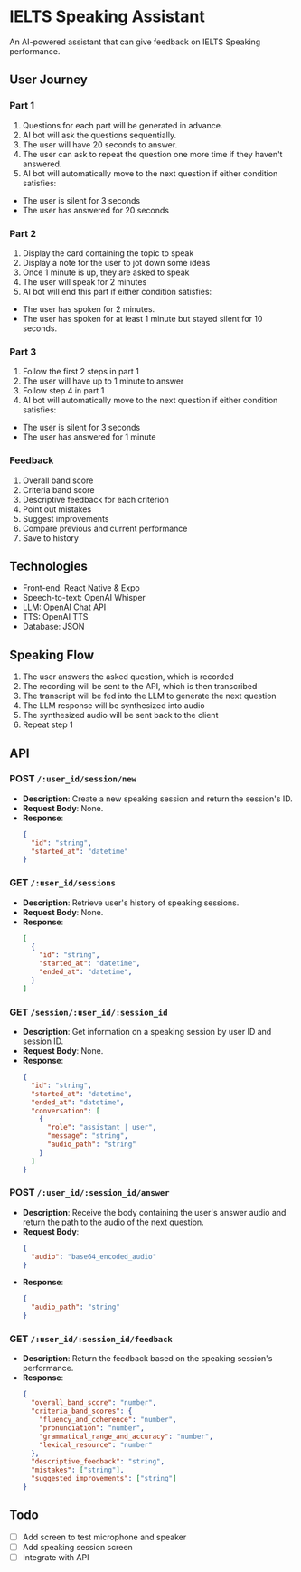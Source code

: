 # IELTS Speaking Assistant

An AI-powered assistant that can give feedback on IELTS Speaking performance.

## User Journey
### Part 1

1. Questions for each part will be generated in advance.
2. AI bot will ask the questions sequentially.
3. The user will have 20 seconds to answer.
4. The user can ask to repeat the question one more time if they haven't answered.
5. AI bot will automatically move to the next question if either condition satisfies:
- The user is silent for 3 seconds
- The user has answered for 20 seconds

### Part 2
1. Display the card containing the topic to speak
2. Display a note for the user to jot down some ideas
3. Once 1 minute is up, they are asked to speak
4. The user will speak for 2 minutes
5. AI bot will end this part if either condition satisfies:
- The user has spoken for 2 minutes.
- The user has spoken for at least 1 minute but stayed silent for 10 seconds.

### Part 3
1. Follow the first 2 steps in part 1
2. The user will have up to 1 minute to answer
3. Follow step 4 in part 1
4. AI bot will automatically move to the next question if either condition satisfies:
- The user is silent for 3 seconds
- The user has answered for 1 minute

### Feedback
1. Overall band score
2. Criteria band score
3. Descriptive feedback for each criterion
4. Point out mistakes
5. Suggest improvements
6. Compare previous and current performance
7. Save to history

## Technologies
- Front-end: React Native & Expo
- Speech-to-text: OpenAI Whisper
- LLM: OpenAI Chat API
- TTS: OpenAI TTS
- Database: JSON

## Speaking Flow
1. The user answers the asked question, which is recorded
2. The recording will be sent to the API, which is then transcribed
3. The transcript will be fed into the LLM to generate the next question
4. The LLM response will be synthesized into audio
5. The synthesized audio will be sent back to the client
6. Repeat step 1

## API

### POST `/:user_id/session/new`
- **Description**: Create a new speaking session and return the session's ID.
- **Request Body**: None.
- **Response**:
  ```json
  {
    "id": "string",
    "started_at": "datetime"
  }
  ```

### GET `/:user_id/sessions`
- **Description**: Retrieve user's history of speaking sessions.
- **Request Body**: None.
- **Response**:
  ```json
  [
    {
      "id": "string",
      "started_at": "datetime",
      "ended_at": "datetime",
    }
  ]
  ```

### GET `/session/:user_id/:session_id`
- **Description**: Get information on a speaking session by user ID and session ID.
- **Request Body**: None.
- **Response**:
  ```json
  {
    "id": "string",
    "started_at": "datetime",
    "ended_at": "datetime",
    "conversation": [
      {
        "role": "assistant | user",
        "message": "string",
        "audio_path": "string"
      }
    ]
  }
  ```

### POST `/:user_id/:session_id/answer`
- **Description**: Receive the body containing the user's answer audio and return the path to the audio of the next question.
- **Request Body**:
  ```json
  {
    "audio": "base64_encoded_audio"
  }
  ```
- **Response**:
  ```json
  {
    "audio_path": "string"
  }
  ```

### GET `/:user_id/:session_id/feedback`
- **Description**: Return the feedback based on the speaking session's performance.
- **Response**:
  ```json
  {
    "overall_band_score": "number",
    "criteria_band_scores": {
      "fluency_and_coherence": "number",
      "pronunciation": "number",
      "grammatical_range_and_accuracy": "number",
      "lexical_resource": "number"
    },
    "descriptive_feedback": "string",
    "mistakes": ["string"],
    "suggested_improvements": ["string"]
  }
  ```

## Todo
- [ ] Add screen to test microphone and speaker
- [ ] Add speaking session screen
- [ ] Integrate with API